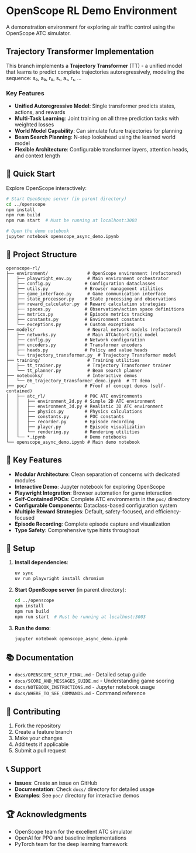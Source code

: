 # OpenScope RL Demo Environment

A demonstration environment for exploring air traffic control using the OpenScope ATC simulator.

## Trajectory Transformer Implementation

This branch implements a **Trajectory Transformer** (TT) - a unified model that learns to predict complete trajectories autoregressively, modeling the sequence: s₀, a₀, r₀, s₁, a₁, r₁, ...

### Key Features

- **Unified Autoregressive Model**: Single transformer predicts states, actions, and rewards
- **Multi-Task Learning**: Joint training on all three prediction tasks with weighted losses
- **World Model Capability**: Can simulate future trajectories for planning
- **Beam Search Planning**: N-step lookahead using the learned world model
- **Flexible Architecture**: Configurable transformer layers, attention heads, and context length

## 🚀 Quick Start

Explore OpenScope interactively:

```bash
# Start OpenScope server (in parent directory)
cd ../openscope
npm install
npm run build
npm run start  # Must be running at localhost:3003

# Open the demo notebook
jupyter notebook openscope_async_demo.ipynb
```

## 📁 Project Structure

```
openscope-rl/
├── environment/               # OpenScope environment (refactored)
│   ├── playwright_env.py      # Main environment orchestrator
│   ├── config.py             # Configuration dataclasses
│   ├── utils.py              # Browser management utilities
│   ├── game_interface.py      # Game communication interface
│   ├── state_processor.py    # State processing and observations
│   ├── reward_calculator.py  # Reward calculation strategies
│   ├── spaces.py             # Observation/action space definitions
│   ├── metrics.py            # Episode metrics tracking
│   ├── constants.py          # Environment constants
│   └── exceptions.py         # Custom exceptions
├── models/                    # Neural network models (refactored)
│   ├── networks.py            # Main ATCActorCritic model
│   ├── config.py             # Network configuration
│   ├── encoders.py           # Transformer encoders
│   ├── heads.py              # Policy and value heads
│   └── trajectory_transformer.py  # Trajectory Transformer model
├── training/                  # Training utilities
│   ├── tt_trainer.py          # Trajectory Transformer trainer
│   └── tt_planner.py          # Beam search planner
├── notebooks/                 # Interactive demos
│   └── 06_trajectory_transformer_demo.ipynb  # TT demo
├── poc/                      # Proof of concept demos (self-contained)
│   ├── atc_rl/               # POC ATC environments
│   │   ├── environment_2d.py # Simple 2D ATC environment
│   │   ├── environment_3d.py # Realistic 3D ATC environment
│   │   ├── physics.py        # Physics calculations
│   │   ├── constants.py      # POC constants
│   │   ├── recorder.py       # Episode recording
│   │   ├── player.py         # Episode visualization
│   │   └── rendering.py      # Rendering utilities
│   └── *.ipynb               # Demo notebooks
└── openscope_async_demo.ipynb # Main demo notebook
```

## 🎯 Key Features

- **Modular Architecture**: Clean separation of concerns with dedicated modules
- **Interactive Demo**: Jupyter notebook for exploring OpenScope
- **Playwright Integration**: Browser automation for game interaction
- **Self-Contained POCs**: Complete ATC environments in the `poc/` directory
- **Configurable Components**: Dataclass-based configuration system
- **Multiple Reward Strategies**: Default, safety-focused, and efficiency-focused
- **Episode Recording**: Complete episode capture and visualization
- **Type Safety**: Comprehensive type hints throughout

## 🔧 Setup

1. **Install dependencies**:
   ```bash
   uv sync
   uv run playwright install chromium
   ```

2. **Start OpenScope server** (in parent directory):
   ```bash
   cd ../openscope
   npm install
   npm run build
   npm run start  # Must be running at localhost:3003
   ```

3. **Run the demo**:
   ```bash
   jupyter notebook openscope_async_demo.ipynb
   ```

## 📚 Documentation

- `docs/OPENSCOPE_SETUP_FINAL.md` - Detailed setup guide
- `docs/SCORE_AND_MESSAGES_GUIDE.md` - Understanding game scoring
- `docs/NOTEBOOK_INSTRUCTIONS.md` - Jupyter notebook usage
- `docs/WHERE_TO_SEE_COMMANDS.md` - Command reference

## 🤝 Contributing

1. Fork the repository
2. Create a feature branch
3. Make your changes
4. Add tests if applicable
5. Submit a pull request

## 📞 Support

- **Issues**: Create an issue on GitHub
- **Documentation**: Check `docs/` directory for detailed usage
- **Examples**: See `poc/` directory for interactive demos

## 🏆 Acknowledgments

- OpenScope team for the excellent ATC simulator
- OpenAI for PPO and baseline implementations
- PyTorch team for the deep learning framework
